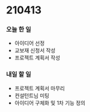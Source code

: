 # 210413

### 오늘 한 일

- 아이디어 선정
- 교보재 신청서 작성
- 프로젝트 계획서 작성



### 내일 할 일

- 프로젝트 계획서 마무리
- 컨설턴트님 미팅
- 아이디어 구체화 및 1차 기능 정의



